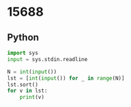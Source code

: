 # 15688

## Python

```python
import sys
input = sys.stdin.readline

N = int(input())
lst = [int(input()) for _ in range(N)]
lst.sort()
for v in lst:
    print(v)

```
